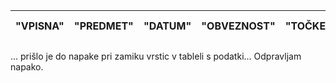 | "VPISNA" | "PREDMET" | "DATUM" | "OBVEZNOST" | "TOČKE" | "OCENA [%]" |
|----------|-----------|---------|-------------|---------|-------------|

... prišlo je do napake pri zamiku vrstic v tableli s podatki... Odpravljam napako.
